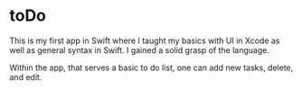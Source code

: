 # toDo

This is my first app in Swift where I taught my basics with UI in Xcode as well as general syntax in Swift.  I gained a solid
grasp of the language.  

Within the app, that serves a basic to do list, one can add new tasks, delete, and edit.
